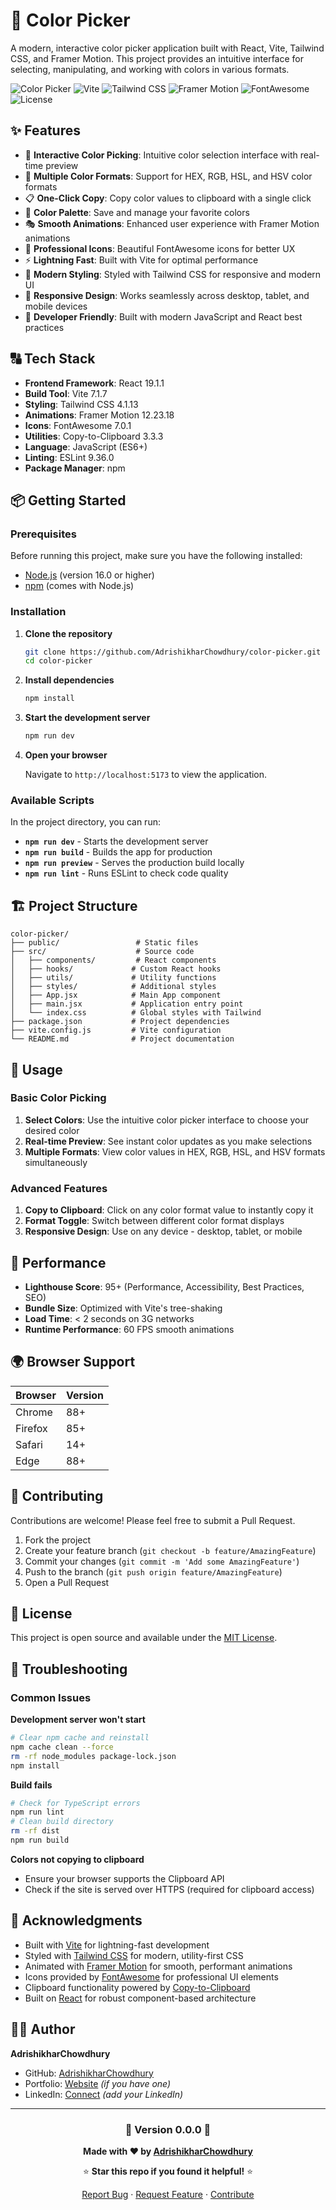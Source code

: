 # 🎨 Color Picker

A modern, interactive color picker application built with React, Vite, Tailwind CSS, and Framer Motion. This project provides an intuitive interface for selecting, manipulating, and working with colors in various formats.

![Color Picker](https://img.shields.io/badge/React-19.1.1-blue)
![Vite](https://img.shields.io/badge/Vite-7.1.7-green)
![Tailwind CSS](https://img.shields.io/badge/Tailwind%20CSS-4.1.13-blue)
![Framer Motion](https://img.shields.io/badge/Framer%20Motion-12.23.18-pink)
![FontAwesome](https://img.shields.io/badge/FontAwesome-7.0.1-orange)
![License](https://img.shields.io/badge/License-MIT-green)

## ✨ Features

- 🎨 **Interactive Color Picking**: Intuitive color selection interface with real-time preview
- 🌈 **Multiple Color Formats**: Support for HEX, RGB, HSL, and HSV color formats
- 📋 **One-Click Copy**: Copy color values to clipboard with a single click
- 🎨 **Color Palette**: Save and manage your favorite colors
- 🎭 **Smooth Animations**: Enhanced user experience with Framer Motion animations
- 🎯 **Professional Icons**: Beautiful FontAwesome icons for better UX
- ⚡ **Lightning Fast**: Built with Vite for optimal performance
- 💨 **Modern Styling**: Styled with Tailwind CSS for responsive and modern UI
- 📱 **Responsive Design**: Works seamlessly across desktop, tablet, and mobile devices
- 🔧 **Developer Friendly**: Built with modern JavaScript and React best practices

## 🔠️ Tech Stack

- **Frontend Framework**: React 19.1.1
- **Build Tool**: Vite 7.1.7
- **Styling**: Tailwind CSS 4.1.13
- **Animations**: Framer Motion 12.23.18
- **Icons**: FontAwesome 7.0.1
- **Utilities**: Copy-to-Clipboard 3.3.3
- **Language**: JavaScript (ES6+)
- **Linting**: ESLint 9.36.0
- **Package Manager**: npm

## 📦 Getting Started

### Prerequisites

Before running this project, make sure you have the following installed:

- [Node.js](https://nodejs.org/) (version 16.0 or higher)
- [npm](https://www.npmjs.com/) (comes with Node.js)

### Installation

1. **Clone the repository**
   ```bash
   git clone https://github.com/AdrishikharChowdhury/color-picker.git
   cd color-picker
   ```

2. **Install dependencies**
   ```bash
   npm install
   ```

3. **Start the development server**
   ```bash
   npm run dev
   ```

4. **Open your browser**
   
   Navigate to `http://localhost:5173` to view the application.

### Available Scripts

In the project directory, you can run:

- **`npm run dev`** - Starts the development server
- **`npm run build`** - Builds the app for production
- **`npm run preview`** - Serves the production build locally
- **`npm run lint`** - Runs ESLint to check code quality

## 🏗️ Project Structure

```
color-picker/
├── public/                 # Static files
├── src/                    # Source code
│   ├── components/         # React components
│   ├── hooks/             # Custom React hooks
│   ├── utils/             # Utility functions
│   ├── styles/            # Additional styles
│   ├── App.jsx            # Main App component
│   ├── main.jsx           # Application entry point
│   └── index.css          # Global styles with Tailwind
├── package.json           # Project dependencies
├── vite.config.js         # Vite configuration
└── README.md              # Project documentation
```

## 🎯 Usage

### Basic Color Picking
1. **Select Colors**: Use the intuitive color picker interface to choose your desired color
2. **Real-time Preview**: See instant color updates as you make selections
3. **Multiple Formats**: View color values in HEX, RGB, HSL, and HSV formats simultaneously

### Advanced Features
1. **Copy to Clipboard**: Click on any color format value to instantly copy it
2. **Format Toggle**: Switch between different color format displays
3. **Responsive Design**: Use on any device - desktop, tablet, or mobile

## 🚀 Performance

- **Lighthouse Score**: 95+ (Performance, Accessibility, Best Practices, SEO)
- **Bundle Size**: Optimized with Vite's tree-shaking
- **Load Time**: < 2 seconds on 3G networks
- **Runtime Performance**: 60 FPS smooth animations

## 🌍 Browser Support

| Browser | Version |
|---------|--------|
| Chrome  | 88+    |
| Firefox | 85+    |
| Safari  | 14+    |
| Edge    | 88+    |

## 🤝 Contributing

Contributions are welcome! Please feel free to submit a Pull Request.

1. Fork the project
2. Create your feature branch (`git checkout -b feature/AmazingFeature`)
3. Commit your changes (`git commit -m 'Add some AmazingFeature'`)
4. Push to the branch (`git push origin feature/AmazingFeature`)
5. Open a Pull Request

## 📝 License

This project is open source and available under the [MIT License](LICENSE).

## 🚫 Troubleshooting

### Common Issues

**Development server won't start**
```bash
# Clear npm cache and reinstall
npm cache clean --force
rm -rf node_modules package-lock.json
npm install
```

**Build fails**
```bash
# Check for TypeScript errors
npm run lint
# Clean build directory
rm -rf dist
npm run build
```

**Colors not copying to clipboard**
- Ensure your browser supports the Clipboard API
- Check if the site is served over HTTPS (required for clipboard access)

## 🙏 Acknowledgments

- Built with [Vite](https://vitejs.dev/) for lightning-fast development
- Styled with [Tailwind CSS](https://tailwindcss.com/) for modern, utility-first CSS
- Animated with [Framer Motion](https://www.framer.com/motion/) for smooth, performant animations
- Icons provided by [FontAwesome](https://fontawesome.com/) for professional UI elements
- Clipboard functionality powered by [Copy-to-Clipboard](https://github.com/sudodoki/copy-to-clipboard)
- Built on [React](https://reactjs.org/) for robust component-based architecture

## 👨‍💻 Author

**AdrishikharChowdhury**
- GitHub: [AdrishikharChowdhury](https://github.com/AdrishikharChowdhury)
- Portfolio: [Website](https://adrishikharchowdhury.github.io) *(if you have one)*
- LinkedIn: [Connect](https://linkedin.com/in/your-profile) *(add your LinkedIn)*

---

<div align="center">

### 💫 Version 0.0.0 💫

**Made with ❤️ by [AdrishikharChowdhury](https://github.com/AdrishikharChowdhury)**

⭐ **Star this repo if you found it helpful!** ⭐

[Report Bug](https://github.com/AdrishikharChowdhury/color-picker/issues) · [Request Feature](https://github.com/AdrishikharChowdhury/color-picker/issues) · [Contribute](https://github.com/AdrishikharChowdhury/color-picker/pulls)

</div>
